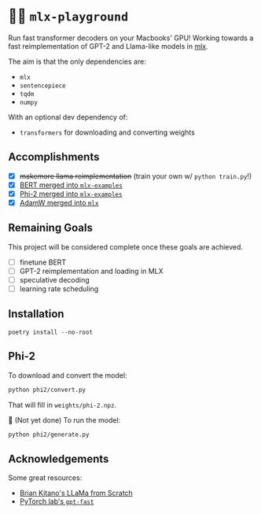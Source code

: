 # 🍏🤖 `mlx-playground`

Run fast transformer decoders  on your Macbooks' GPU!
Working towards a fast reimplementation of GPT-2 and Llama-like models in [mlx](https://ml-explore.github.io/mlx/build/html/index.html).

The aim is that the only dependencies are:
- `mlx`
- `sentencepiece`
- `tqdm`
- `numpy`

With an optional dev dependency of:
- `transformers` for downloading and converting weights

## Accomplishments

- [x] ~~makemore llama reimplementation~~ (train your own w/ `python train.py`!)
- [x] [BERT merged into `mlx-examples`](https://github.com/ml-explore/mlx-examples/pull/43)
- [x] [Phi-2 merged into `mlx-examples`](https://github.com/ml-explore/mlx-examples/pull/97)
- [x] [AdamW merged into `mlx`](https://github.com/ml-explore/mlx/pull/72)

## Remaining Goals

This project will be considered complete once these goals are achieved.

- [ ] finetune BERT
- [ ] GPT-2 reimplementation and loading in MLX
- [ ] speculative decoding
- [ ] learning rate scheduling 

## Installation

```
poetry install --no-root
```

## Phi-2

To download and convert the model:

```sh 
python phi2/convert.py
```

That will fill in `weights/phi-2.npz`.

🚧 (Not yet done) To run the model:

```sh
python phi2/generate.py
```

## Acknowledgements

Some great resources:

- [Brian Kitano's LLaMa from Scratch](https://blog.briankitano.com/llama-from-scratch/)
- [PyTorch lab's `gpt-fast`](https://github.com/pytorch-labs/gpt-fast)
